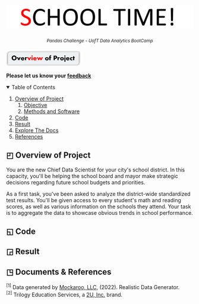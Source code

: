 <p align="center">
<h1 align="center">
<img src="https://github.com/theidari/pandas-challenge/blob/main/ban2.gif">
</h1>
</p>
<p align="center">
<sup><i> Pandas Challenge - UofT Data Analytics BootCamp</i></sup>
</P>

<img src="https://github.com/theidari/pandas-challenge/blob/main/overview2.png" width="200">

<b>Please let us know your [feedback](https://docs.google.com/forms/d/e/1FAIpQLSeGzjpBarW10Wo8ApcSHtgchsMPmnSEgx5qDBnDGbkV1wQwDQ/viewform?usp=sf_link)</b>



<details open><summary>Table of Contents</summary>

1. [Overview of Project](https://github.com/theidari/VBA-challenge#1-overview-of-project)  
   1. [Objective](https://github.com/theidari/VBA-challenge#i-objective)
   2. [Methods and Software](https://github.com/theidari/VBA-challenge#ii-methods-and-software)
2. [Code](https://github.com/theidari/VBA-challenge#2-code)
3. [Result](https://github.com/theidari/VBA-challenge#3-results)
4. [Explore The Docs](https://github.com/theidari/VBA-challenge#4-Explore-The-Docs)
5. [References](https://github.com/theidari/VBA-challenge#5-References)
</details>

## ◰ Overview of Project
You are the new Chief Data Scientist for your city's school district. In this capacity, you'll be helping the school board and mayor make strategic decisions regarding future school budgets and priorities.

As a first task, you've been asked to analyze the district-wide standardized test results. You'll be given access to every student's math and reading scores, as well as various information on the schools they attend. Your task is to aggregate the data to showcase obvious trends in school performance.
## ◱ Code

## ◲ Result

## ◳ Documents & References
<sup>[1]</sup> Data generated by [Mockaroo, LLC](https://mockaroo.com/), (2022). Realistic Data Generator.</br>
<sup>[2]</sup> Trilogy Education Services, a [2U, Inc.](https://2u.com/) brand.
